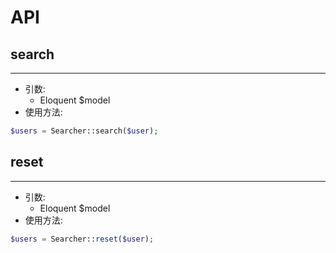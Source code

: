 # API

## search

---

- 引数:
  - Eloquent $model
- 使用方法:

```php
$users = Searcher::search($user);
```

## reset

---

- 引数:
  - Eloquent $model
- 使用方法:

```php
$users = Searcher::reset($user);
```
